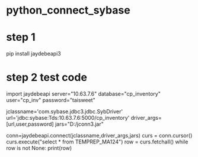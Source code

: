 # python_connect_sybase
# step 1 
pip install jaydebeapi3
# step 2 test code
import jaydebeapi
server="10.63.7.6"
database="cp_inventory"
user="cp_inv"
password="taisweet"

jclassname='com.sybase.jdbc3.jdbc.SybDriver'
url='jdbc:sybase:Tds:10.63.7.6:5000/cp_inventory'
driver_args=[url,user,password]
jars="D:/jconn3.jar"

conn=jaydebeapi.connect(jclassname,driver_args,jars)
curs = conn.cursor()
curs.execute("select * from TEMPREP_MA124")
row = curs.fetchall()
while row is not None:
  print(row)
